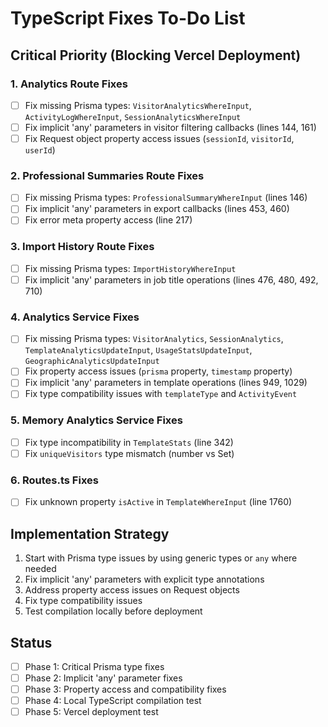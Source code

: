 # TypeScript Fixes To-Do List

## Critical Priority (Blocking Vercel Deployment)

### 1. Analytics Route Fixes
- [ ] Fix missing Prisma types: `VisitorAnalyticsWhereInput`, `ActivityLogWhereInput`, `SessionAnalyticsWhereInput`
- [ ] Fix implicit 'any' parameters in visitor filtering callbacks (lines 144, 161)
- [ ] Fix Request object property access issues (`sessionId`, `visitorId`, `userId`)

### 2. Professional Summaries Route Fixes
- [ ] Fix missing Prisma types: `ProfessionalSummaryWhereInput` (lines 146)
- [ ] Fix implicit 'any' parameters in export callbacks (lines 453, 460)
- [ ] Fix error meta property access (line 217)

### 3. Import History Route Fixes
- [ ] Fix missing Prisma types: `ImportHistoryWhereInput`
- [ ] Fix implicit 'any' parameters in job title operations (lines 476, 480, 492, 710)

### 4. Analytics Service Fixes
- [ ] Fix missing Prisma types: `VisitorAnalytics`, `SessionAnalytics`, `TemplateAnalyticsUpdateInput`, `UsageStatsUpdateInput`, `GeographicAnalyticsUpdateInput`
- [ ] Fix property access issues (`prisma` property, `timestamp` property)
- [ ] Fix implicit 'any' parameters in template operations (lines 949, 1029)
- [ ] Fix type compatibility issues with `templateType` and `ActivityEvent`

### 5. Memory Analytics Service Fixes
- [ ] Fix type incompatibility in `TemplateStats` (line 342)
- [ ] Fix `uniqueVisitors` type mismatch (number vs Set<string>)

### 6. Routes.ts Fixes
- [ ] Fix unknown property `isActive` in `TemplateWhereInput` (line 1760)

## Implementation Strategy
1. Start with Prisma type issues by using generic types or `any` where needed
2. Fix implicit 'any' parameters with explicit type annotations
3. Address property access issues on Request objects
4. Fix type compatibility issues
5. Test compilation locally before deployment

## Status
- [ ] Phase 1: Critical Prisma type fixes
- [ ] Phase 2: Implicit 'any' parameter fixes
- [ ] Phase 3: Property access and compatibility fixes
- [ ] Phase 4: Local TypeScript compilation test
- [ ] Phase 5: Vercel deployment test
